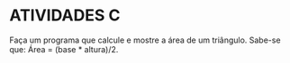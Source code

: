 # ATIVIDADES C
Faça um programa que calcule e mostre a área de um triângulo. Sabe-se que: Área = (base * altura)/2.
